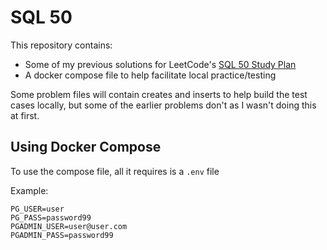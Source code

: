 # SQL 50

This repository contains:

- Some of my previous solutions for LeetCode's [SQL 50 Study Plan](https://leetcode.com/studyplan/top-sql-50/)
- A docker compose file to help facilitate local practice/testing

Some problem files will contain creates and inserts to help build the test cases locally, but some of the earlier problems don't as I wasn't doing this at first.

## Using Docker Compose

To use the compose file, all it requires is a `.env` file

Example:
```
PG_USER=user
PG_PASS=password99
PGADMIN_USER=user@user.com
PGADMIN_PASS=password99
```
